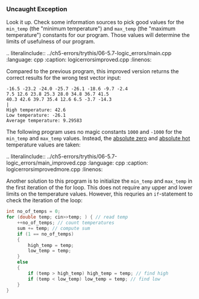 ### Uncaught Exception

Look it up. 
Check some information sources to pick good values for the `min_temp` 
(the "minimum temperature") and `max_temp` (the "maximum temperature") constants for our program. 
Those values will determine the limits of usefulness of our program.

.. literalinclude:: ../ch5-errors/trythis/06-5.7-logic_errors/main.cpp
   :language: cpp
   :caption: logicerrorsimproved.cpp
   :linenos:


Compared to the previous program, this improved version returns the correct results for the
wrong test vector input:

``` 
-16.5 -23.2 -24.0 -25.7 -26.1 -18.6 -9.7 -2.4 
7.5 12.6 23.8 25.3 28.0 34.8 36.7 41.5
40.3 42.6 39.7 35.4 12.6 6.5 -3.7 -14.3
|
High temperature: 42.6
Low temperature: -26.1
Average temperature: 9.29583
```

The following program uses no magic constants `1000` and `-1000` for the 
`min_temp` and `max_temp` values. 
Instead, the [absolute zero](https://en.wikipedia.org/wiki/Absolute_zero) and 
[absolute hot](https://en.wikipedia.org/wiki/Absolute_hot) temperature values are taken:

.. literalinclude:: ../ch5-errors/trythis/06-5.7-logic_errors/main_improved.cpp
   :language: cpp
   :caption: logicerrorsimprovedmore.cpp
   :linenos:
   
   
Another solution to this program is to initialize the `min_temp` and `max_temp`
in the first iteration of the for loop. This does not require any 
upper and lower limits on the temperature values.
However, this requries an `if`-statement to check the iteration of the loop:

```cpp
int no_of_temps = 0;
for (double temp; cin>>temp; ) { // read temp
    ++no_of_temps; // count temperatures
    sum += temp; // compute sum
    if (1 == no_of_temps)
    {
        high_temp = temp;
        low_temp = temp;
    }
    else
    {
        if (temp > high_temp) high_temp = temp; // find high
        if (temp < low_temp) low_temp = temp; // find low
    }
}
```